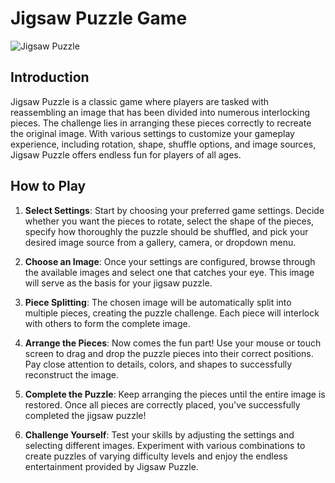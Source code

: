 # Jigsaw Puzzle Game

![Jigsaw Puzzle](https://i.ibb.co/wNMRPKP/image.png)
## Introduction

Jigsaw Puzzle is a classic game where players are tasked with reassembling an image that has been divided into numerous interlocking pieces. The challenge lies in arranging these pieces correctly to recreate the original image. With various settings to customize your gameplay experience, including rotation, shape, shuffle options, and image sources, Jigsaw Puzzle offers endless fun for players of all ages.

## How to Play

1. **Select Settings**: Start by choosing your preferred game settings. Decide whether you want the pieces to rotate, select the shape of the pieces, specify how thoroughly the puzzle should be shuffled, and pick your desired image source from a gallery, camera, or dropdown menu.

2. **Choose an Image**: Once your settings are configured, browse through the available images and select one that catches your eye. This image will serve as the basis for your jigsaw puzzle.

3. **Piece Splitting**: The chosen image will be automatically split into multiple pieces, creating the puzzle challenge. Each piece will interlock with others to form the complete image.

4. **Arrange the Pieces**: Now comes the fun part! Use your mouse or touch screen to drag and drop the puzzle pieces into their correct positions. Pay close attention to details, colors, and shapes to successfully reconstruct the image.

5. **Complete the Puzzle**: Keep arranging the pieces until the entire image is restored. Once all pieces are correctly placed, you've successfully completed the jigsaw puzzle!

6. **Challenge Yourself**: Test your skills by adjusting the settings and selecting different images. Experiment with various combinations to create puzzles of varying difficulty levels and enjoy the endless entertainment provided by Jigsaw Puzzle.


